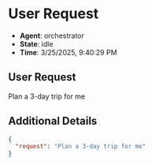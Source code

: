 # User Request

- **Agent**: orchestrator
- **State**: idle
- **Time**: 3/25/2025, 9:40:29 PM

## User Request

Plan a 3-day trip for me

## Additional Details

```json
{
  "request": "Plan a 3-day trip for me"
}
```

